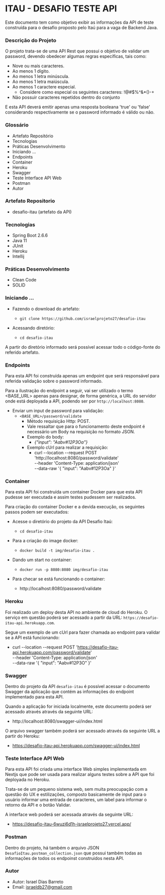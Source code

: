 # ITAU - DESAFIO TESTE API #


Este documento tem como objetivo exibir as informações da API de teste construída para o desafio proposto pelo Itaú para a vaga de Backend Java.

### Descrição do Projeto ###

O projeto trata-se de uma API Rest que possui o objetivo de validar um password, devendo obedecer algumas regras específicas, tais como:
* Nove ou mais caracteres.
* Ao menos 1 dígito.
* Ao menos 1 letra minúscula.
* Ao menos 1 letra maiúscula.
* Ao menos 1 caractere especial. 
  * Considere como especial os seguintes caracteres: !@#$%^&*()-+
* Não possuir caracteres repetidos dentro do conjunto

E esta API deverá emitir apenas uma resposta booleana 'true' ou 'false' considerando respectivamente se o password informado é válido ou não. 

### Glossário

* Artefato Repositório
* Tecnologias
* Práticas Desenvolvimento
* Iniciando ...
* Endpoints
* Container
* Heroku
* Swagger
* Teste Interface API Web
* Postman
* Autor

### Artefato Repositorio

* desafio-itau (artefato da API)

### Tecnologias

* Spring Boot 2.6.6
* Java 11
* JUnit
* Heroku
* Intellij

### Práticas Desenvolvimento

* Clean Code
* SOLID



### Iniciando ...

* Fazendo o download do artefato:
    * `git clone https://github.com/israelprojeto27/desafio-itau`

* Acessando diretório:
    - `cd desafio-itau`

A partir do diretório informado será possível acessar todo o código-fonte do referido artefato.


### Endpoints

Para esta API foi construída apenas um endpoint que será responsável para referida validação sobre o password informado.

Para a ilustração do endpoint a seguir, vai ser utilizado o termo <BASE_URL> apenas para designar, de forma genérica, a URL do servidor onde está deployada a API, podendo ser por `http://localhost:8080`.

* Enviar um input de password para validação:
  * `<BASE_URL>/password/validate`
    * Método requisição Http: POST.
    * Vale ressaltar que para o funcionamento deste endpoint é necessário um Body na requisição no formato JSON.
    * Exemplo do body:
      * _{"input": "Aabv#12P3Oa"}_
    * Exemplo cUrl para realizar a requisição:
      * curl --location --request POST 'http://localhost:8080/password/validate' \
        --header 'Content-Type: application/json' \
        --data-raw '{
        "input": "Aabv#12P3Oa"
        }'


### Container

Para esta API foi construída um container Docker para que esta API pudesse ser executada e assim testes pudessem ser realizados.

Para criação do container Docker e a devida execução, os seguintes passos podem ser executados:

- Acesse o diretório do projeto da API Desafio Itaú:
  - `cd desafio-itau`

- Para a criação do image docker:
  - `docker build -t img/desafio-itau .`

- Dando um start no container:
  - `docker run -p 8080:8080 img/desafio-itau`

- Para checar se está funcionando o container:
  - http://localhost:8080/password/validate
  


### Heroku

Foi realizado um deploy desta API no ambiente de cloud do Heroku. O serviço em questão poderá ser acessado a partir da URL: `https://desafio-itau-api.herokuapp.com`.

Segue um exemplo de um cUrl para fazer chamada ao endpoint para validar se a API está funcionando:
* curl --location --request POST 'https://desafio-itau-api.herokuapp.com/password/validate' \
  --header 'Content-Type: application/json' \
  --data-raw '{
  "input": "Aabv#12P3O"
  }'
  

### Swagger

Dentro do projeto da API `desafio-itau` é possível acessar o documento Swagger da aplicação que contém as informações do endpoint implementado para esta API.

Quando a aplicação for iniciada localmente, este documento poderá ser acessado através através da seguinte URL:
  * http://localhost:8080/swagger-ui/index.html

O arquivo swagger também poderá ser acessado através da seguinte URL a partir do Heroku:
 * https://desafio-itau-api.herokuapp.com/swagger-ui/index.html



### Teste Interface API Web

Para esta API foi criada uma interface Web simples implementada em Nextjs que pode ser usada para realizar alguns testes sobre a API que foi deployada no Heroku.

Trata-se de um pequeno sistema web, sem muita preocupação com a questão do UX e estilizações, composto basicamente de input para o usuário informar uma entrada de caracteres, um label para informar o retorno da API e o botão Validar.

A interface web poderá ser acessada através da seguinte URL:
  * https://desafio-itau-6wuzi6d1h-israelprojeto27.vercel.app/


### Postman

Dentro do projeto, há também o arquivo JSON `DesafioItau.postman_collection.json` que possui também todas as informações de todos os endpoinst construidos nesta API.




### Autor

* Autor: Israel Dias Barreto
* Email: israeldb27@gmail.com